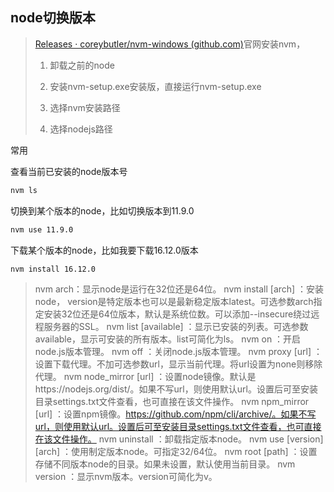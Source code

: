 ## node切换版本

> [Releases · coreybutler/nvm-windows (github.com)](https://link.juejin.cn/?target=https%3A%2F%2Fgithub.com%2Fcoreybutler%2Fnvm-windows%2Freleases "https://github.com/coreybutler/nvm-windows/releases")官网安装nvm，
> 
> 1. 卸载之前的node
> 
> 2. 安装nvm-setup.exe安装版，直接运行nvm-setup.exe
> 
> 3. 选择nvm安装路径
> 
> 4. 选择nodejs路径

常用

查看当前已安装的node版本号

```bash
nvm ls
```

切换到某个版本的node，比如切换版本到11.9.0

```bash
nvm use 11.9.0
```

下载某个版本的node，比如我要下载16.12.0版本

```bash
nvm install 16.12.0
```

> nvm arch：显示node是运行在32位还是64位。
> nvm install <version> [arch] ：安装node， version是特定版本也可以是最新稳定版本latest。可选参数arch指定安装32位还是64位版本，默认是系统位数。可以添加--insecure绕过远程服务器的SSL。
> nvm list [available] ：显示已安装的列表。可选参数available，显示可安装的所有版本。list可简化为ls。
> nvm on ：开启node.js版本管理。
> nvm off ：关闭node.js版本管理。
> nvm proxy [url] ：设置下载代理。不加可选参数url，显示当前代理。将url设置为none则移除代理。
> nvm node_mirror [url] ：设置node镜像。默认是https://nodejs.org/dist/。如果不写url，则使用默认url。设置后可至安装目录settings.txt文件查看，也可直接在该文件操作。
> nvm npm_mirror [url] ：设置npm镜像。https://github.com/npm/cli/archive/。如果不写url，则使用默认url。设置后可至安装目录settings.txt文件查看，也可直接在该文件操作。
> nvm uninstall <version> ：卸载指定版本node。
> nvm use [version] [arch] ：使用制定版本node。可指定32/64位。
> nvm root [path] ：设置存储不同版本node的目录。如果未设置，默认使用当前目录。
> nvm version ：显示nvm版本。version可简化为v。
